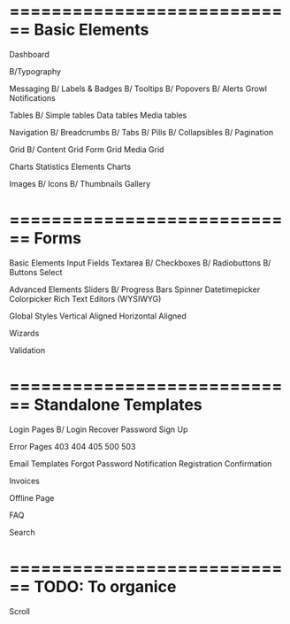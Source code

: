 
============================
Basic Elements
============================

Dashboard

B/Typography

Messaging
B/	Labels & Badges
B/	Tooltips
B/	Popovers
B/	Alerts
	Growl Notifications

Tables
B/	Simple tables
	Data tables
	Media tables

Navigation
B/	Breadcrumbs
B/	Tabs
B/	Pills
B/	Collapsibles
B/	Pagination

Grid
B/	Content Grid
	Form Grid
	Media Grid

Charts
	Statistics Elements
	Charts

Images
B/	Icons
B/	Thumbnails
	Gallery

============================
Forms
============================

Basic Elements
	Input Fields
	Textarea
B/	Checkboxes
B/	Radiobuttons
B/	Buttons
	Select

Advanced Elements
	Sliders
B/	Progress Bars
	Spinner
	Datetimepicker
	Colorpicker
	Rich Text Editors (WYSIWYG)

Global Styles
	Vertical Aligned
	Horizontal Aligned

Wizards

Validation

============================
Standalone Templates
============================

Login Pages
B/	Login
	Recover Password
	Sign Up

Error Pages
	403
	404
	405
	500
	503

Email Templates
	Forgot Password
	Notification
	Registration Confirmation

Invoices

Offline Page

FAQ

Search

============================
TODO: To organice
============================

Scroll